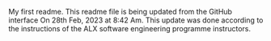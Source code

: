 My first readme.
This readme file is being updated from the GitHub interface
On 28th Feb, 2023 at 8:42 Am. 
This update was done according to the instructions of the ALX software engineering programme instructors.

